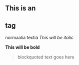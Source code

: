 ## This is an <h2> tag

normaalia textiä 
_This will be italic_

__This will be bold__

<blockquote><p>blockquoted text goes here</p></blockquote>


